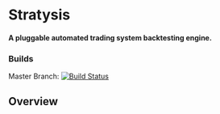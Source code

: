 # Stratysis
#### A pluggable automated trading system backtesting engine.

### Builds
Master Branch: [![Build Status](https://jonblankenship.visualstudio.com/stratysis/_apis/build/status/Stratysis%20-%20CI%20Build?branchName=master)](https://jonblankenship.visualstudio.com/stratysis/_build/latest?definitionId=1&branchName=master)



## Overview

